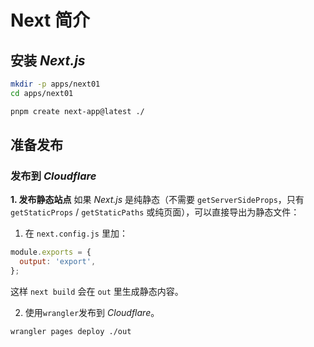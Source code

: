 # Next 简介

## 安装 _Next.js_

```bash
mkdir -p apps/next01
cd apps/next01

pnpm create next-app@latest ./
```

## 准备发布

### 发布到 _Cloudflare_

**1. 发布静态站点**
如果 _Next.js_ 是纯静态（不需要 `getServerSideProps`，只有 `getStaticProps` / `getStaticPaths` 或纯页面），可以直接导出为静态文件：
1. 在 `next.config.js` 里加：
```js
module.exports = {
  output: 'export',
};
```
这样 `next build` 会在 `out` 里生成静态内容。

2. 使用`wrangler`发布到 _Cloudflare_。
```bash
wrangler pages deploy ./out
```
